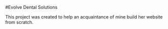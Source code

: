 #Evolve Dental Solutions

This project was created to help an acquaintance of mine build her website from scratch.